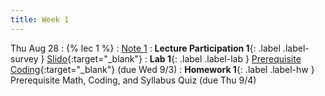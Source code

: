 ```yaml
---
title: Week 1
---
```


Thu Aug 28
: {% lec 1 %}
    : [Note 1](https://ds100.org/course-notes/intro_lec/introduction.html)
: **Lecture Participation 1**{: .label .label-survey } [Slido](https://app.sli.do/event/75CLwRjbhJQyk2WowynCtg){:target="_blank"}
: **Lab 1**{: .label .label-lab } [Prerequisite Coding](https://data100.datahub.berkeley.edu/hub/user-redirect/git-pull?repo=https%3A%2F%2Fgithub.com%2FDS-100%2Ffa25-student&branch=main&urlpath=lab%2Ftree%2Ffa25-student%2Flab%2Flab01%2Flab01.ipynb){:target="_blank"} (due Wed 9/3)
: **Homework 1**{: .label .label-hw } Prerequisite Math, Coding, and Syllabus Quiz (due Thu 9/4)



